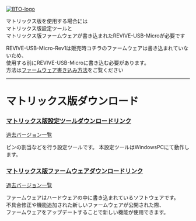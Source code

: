 [![BTO-logo](https://bit-trade-one.co.jp/wp/wp-content/uploads/2022/05/logo.png)](https://bit-trade-one.co.jp/)

マトリックス版を使用する場合には  
マトリックス版設定ツールと  
マトリックス版ファームウェアが書き込まれたREVIVE-USB-Microが必要です  

REVIVE-USB-Micro-Rev1は販売時コチラのファームウェアは書き込まれていないため、  
使用する前にREVIVE-USB-Microに書き込む必要があります。  
方法は[ファームウェア書き込み方法](Vev1.md#ファームウエア書き換え方法)をご覧ください

---

# マトリックス版ダウンロード
### [マトリックス版設定ツールダウンロードリンク](https://github.com/bit-trade-one/ADRVMICR2-REVIVE-USB-Micro-Rev2/raw/master/App/Matrix/Revive_Micro_MATRIX_CT.exe)
[過去バージョン一覧](https://github.com/bit-trade-one/ADRVMICR2-REVIVE-USB-Micro-Rev2/tree/master/App/Matrix)

ピンの割当などを行う設定ツールです。
本設定ツールはWindowsPCにて動作します。

### [マトリックス版ファームウェアダウンロードリンク](https://github.com/bit-trade-one/ADRVMICR2-REVIVE-USB-Micro-Rev2/raw/master/Firmware/Matrix/REVIVE_MATRIX.zip)
[過去バージョン一覧](https://github.com/bit-trade-one/ADRVMICR2-REVIVE-USB-Micro-Rev2/tree/master/Firmware/Matrix)  

ファームウェアはハードウェアの中に書き込まれているソフトウェアです。  
不具合修正や機能追加された新しいファームウェアが公開された際、   
ファームウェアをアップデートすることで新しい機能が使用できます。 
